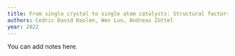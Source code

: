 ```yaml
---
title: From single crystal to single atom catalysts: Structural factors influencing the performance of metal catalysts for CO2 electroreduction
authors: Cedric David Koolen, Wen Luo, Andreas Züttel
year: 2022
---
```


You can add notes here.
